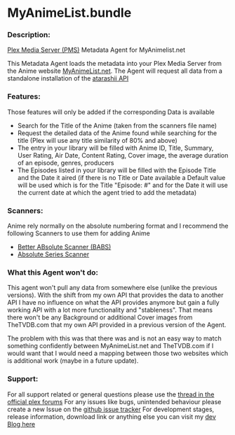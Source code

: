 MyAnimeList.bundle
==================

### Description:
[Plex Media Server (PMS)](https://www.plex.tv/) Metadata Agent for MyAnimelist.net

This Metadata Agent loads the metadata into your Plex Media Server from the Anime website [MyAnimeList.net](https://myanimelist.net/). The Agent will request all data from a standalone installation of the [atarashii API](https://bitbucket.org/animeneko/atarashii-api)

### Features:
Those features will only be added if the corresponding Data is available

* Search for the Title of the Anime (taken from the scanners file name)
* Request the detailed data of the Anime found while searching for the title (Plex will use any title similarity of 80% and above)
* The entry in your library will be filled with Anime ID, Title, Summary, User Rating, Air Date, Content Rating, Cover image, the average duration of an episode, genres, producers
* The Episodes listed in your library will be filled with the Episode Title and the Date it aired (if there is no Title or Date available a Default value will be used which is for the Title "Episode: #" and for the Date it will use the current date at which the agent tried to add the metadata)

### Scanners:
Anime rely normally on the absolute numbering format and I recommend the following Scanners to use them for adding Anime
* [Better ABsolute Scanner (BABS)](https://forums.plex.tv/discussion/31081/better-absolute-scanner-babs/p1)
* [Absolute Series Scanner](https://github.com/ZeroQI/Absolute-Series-Scanner)

### What this Agent won't do:
This agent won't pull any data from somewhere else (unlike the previous versions).
With the shift from my own API that provides the data to another API I have no influence on what the API provides anymore but gain a fully working API with a lot more functionality and "stableness". That means there won't be any Background or additional Cover images from TheTVDB.com that my own API provided in a previous version of the Agent.

The problem with this was that there was and is not an easy way to match something confidently between MyAnimeList.net and TheTVDB.com if I would want that I would need a mapping between those two websites which is additional work (maybe in a future update).

### Support:

For all support related or general questions please use the [thread in the official plex forums](https://forums.plex.tv/discussion/105054/release-myanimelist-net-metadata-agent/p1)
For any issues like bugs, unintended behaviour please create a new Issue on the [github issue tracker](https://github.com/Fribb/MyAnimeList.bundle/issues)
For development stages, release information, download link or anything else you can visit my [dev Blog here](https://coding.fribbtastic.net/projects/myanimelistagent/)
